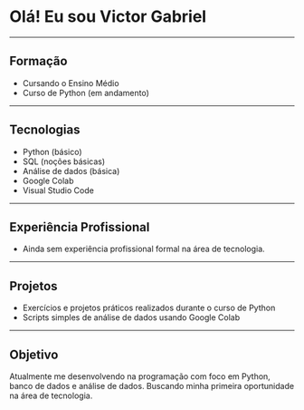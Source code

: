 # Olá! Eu sou Victor Gabriel

---

## Formação

- Cursando o Ensino Médio
- Curso de Python (em andamento)

---

## Tecnologias

- Python (básico)
- SQL (noções básicas)
- Análise de dados (básica)
- Google Colab
- Visual Studio Code

---

## Experiência Profissional

- Ainda sem experiência profissional formal na área de tecnologia.

---

## Projetos

- Exercícios e projetos práticos realizados durante o curso de Python
- Scripts simples de análise de dados usando Google Colab

---

## Objetivo

Atualmente me desenvolvendo na programação com foco em Python, banco de dados e análise de dados. Buscando minha primeira oportunidade na área de tecnologia.

